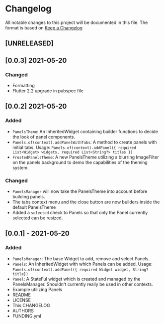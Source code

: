 # Changelog

All notable changes to this project will be documented in this file.
The format is based on [Keep a Changelog](https://keepachangelog.com/en/1.0.0/)

## [UNRELEASED]



## [0.0.3] 2021-05-20
### Changed
- Formatting
- Flutter 2.2 upgrade in pubspec file


## [0.0.2] 2021-05-20
### Added
- `PanelsTheme`: An InheritedWidget containing builder functions to decide the look of panel components.
- `Panels.of(context).addPanelWithTabs`: A method to create panels with initial tabs. Usage: `Panels.of(context).addPanel({ required List<Widget> widgets, required List<String?> titles })`
- `FrostedPanelsTheme`: A new PanelsTheme utilizing a blurring ImageFilter on the panels background to demo the capabilities of the theming system.

### Changed
- `PanelsManager` will now take the PanelsTheme into account before building panels.
- The tabs context menu and the close button are now builders inside the default PanelsTheme
- Added a `selected` check to Panels so that only the Panel currently selected can be resized.


## [0.0.1] - 2021-05-20
### Added
- `PanelsManager`: The base Widget to add, remove and select Panels.
- `Panels`: An InheritedWidget with which Panels can be added. Usage: `Panels.of(context).addPanel({ required Widget widget, String? title})`
- `Panel`: A StateFul widget which is created and managed by the PanelsManager. Shouldn't currently really be used in other contexts.
- Example utilizing Panels
- README
- LICENSE
- This CHANGELOG
- AUTHORS
- FUNDING.yml
